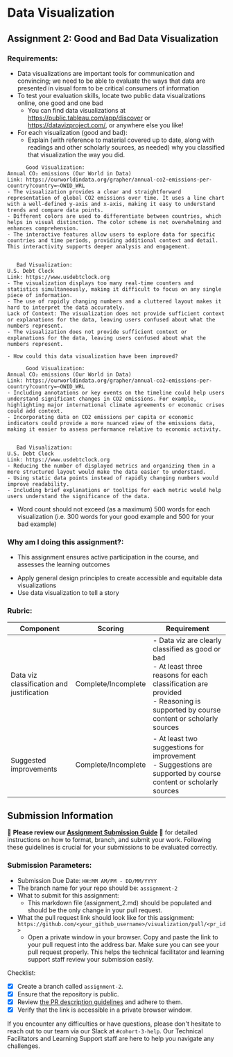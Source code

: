 # Data Visualization

## Assignment 2: Good and Bad Data Visualization

### Requirements:


- Data visualizations are important tools for communication and convincing; we need to be able to evaluate the ways that data are presented in visual form to be critical consumers of information 
- To test your evaluation skills, locate two public data visualizations online, one good and one bad  
    - You can find data visualizations at https://public.tableau.com/app/discover or https://datavizproject.com/, or anywhere else you like! 
- For each visualization (good and bad):  
    - Explain (with reference to material covered up to date, along with readings and other scholarly sources, as needed) why you classified that visualization the way you did.
```
      Good Visualization:
Annual CO₂ emissions (Our World in Data)
Link: https://ourworldindata.org/grapher/annual-co2-emissions-per-country?country=~OWID_WRL
- The visualization provides a clear and straightforward representation of global CO2 emissions over time. It uses a line chart with a well-defined y-axis and x-axis, making it easy to understand trends and compare data points.
- Different colors are used to differentiate between countries, which helps in visual distinction. The color scheme is not overwhelming and enhances comprehension.
- The interactive features allow users to explore data for specific countries and time periods, providing additional context and detail. This interactivity supports deeper analysis and engagement.


   Bad Visualization:
U.S. Debt Clock
Link: https://www.usdebtclock.org
- The visualization displays too many real-time counters and statistics simultaneously, making it difficult to focus on any single piece of information.
- The use of rapidly changing numbers and a cluttered layout makes it hard to interpret the data accurately.
Lack of Context: The visualization does not provide sufficient context or explanations for the data, leaving users confused about what the numbers represent.
- The visualization does not provide sufficient context or explanations for the data, leaving users confused about what the numbers represent.

```

    - How could this data visualization have been improved?  
    
```
      Good Visualization: 
Annual CO₂ emissions (Our World in Data)
Link: https://ourworldindata.org/grapher/annual-co2-emissions-per-country?country=~OWID_WRL
- Including annotations or key events on the timeline could help users understand significant changes in CO2 emissions. For example, highlighting major international climate agreements or economic crises could add context.
- Incorporating data on CO2 emissions per capita or economic indicators could provide a more nuanced view of the emissions data, making it easier to assess performance relative to economic activity.


   Bad Visualization:
U.S. Debt Clock
Link: https://www.usdebtclock.org
- Reducing the number of displayed metrics and organizing them in a more structured layout would make the data easier to understand.
- Using static data points instead of rapidly changing numbers would improve readability.
- Including brief explanations or tooltips for each metric would help users understand the significance of the data.
```
  
- Word count should not exceed (as a maximum) 500 words for each visualization (i.e. 
300 words for your good example and 500 for your bad example)


### Why am I doing this assignment?:

- This assignment ensures active participation in the course, and assesses the learning outcomes
* Apply general design principles to create accessible and equitable data visualizations
* Use data visualization to tell a story

### Rubric:

| Component               | Scoring   | Requirement                                                 |
|-------------------------|-----------|-------------------------------------------------------------|
| Data viz classification and justification | Complete/Incomplete | - Data viz are clearly classified as good or bad<br />- At least three reasons for each classification are provided<br />- Reasoning is supported by course content or scholarly sources |
| Suggested improvements  | Complete/Incomplete | - At least two suggestions for improvement<br />- Suggestions are supported by course content or scholarly sources |

## Submission Information

🚨 **Please review our [Assignment Submission Guide](https://github.com/UofT-DSI/onboarding/blob/main/onboarding_documents/submissions.md)** 🚨 for detailed instructions on how to format, branch, and submit your work. Following these guidelines is crucial for your submissions to be evaluated correctly.

### Submission Parameters:
* Submission Due Date: `HH:MM AM/PM - DD/MM/YYYY`
* The branch name for your repo should be: `assignment-2`
* What to submit for this assignment:
    * This markdown file (assignment_2.md) should be populated and should be the only change in your pull request.
* What the pull request link should look like for this assignment: `https://github.com/<your_github_username>/visualization/pull/<pr_id>`
    * Open a private window in your browser. Copy and paste the link to your pull request into the address bar. Make sure you can see your pull request properly. This helps the technical facilitator and learning support staff review your submission easily.

Checklist:
- [X] Create a branch called `assignment-2`.
- [X] Ensure that the repository is public.
- [X] Review [the PR description guidelines](https://github.com/UofT-DSI/onboarding/blob/main/onboarding_documents/submissions.md#guidelines-for-pull-request-descriptions) and adhere to them.
- [X] Verify that the link is accessible in a private browser window.

If you encounter any difficulties or have questions, please don't hesitate to reach out to our team via our Slack at `#cohort-3-help`. Our Technical Facilitators and Learning Support staff are here to help you navigate any challenges.
